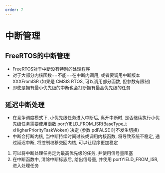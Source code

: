 ```yaml
---
order: 7
---
```


# 中断管理
## FreeRTOS的中断管理
* FreeRTOS对于中断没有特别的处理程序
* 对于大部分内核函数==不能==在中断内调用, 或者要调用中断版本 XXXFromISR (如果是 CMSIS RTOS, 可以调用部分函数, 但参数有限制)
* 即使是拥有最小优先级的中断也会打断拥有最高优先级的任务

## 延迟中断处理
* 在竞争调度模式下, 小优先级任务进入中断后, 离开中断时, 是否继续执行小优先级任务需要使用函数 portYIELD_FROM_ISR(BaseType_t xHigherPriorityTaskWoken) 决定 (参数 pdFALSE 时不发生切换)
* 中断会打断内核, 当中断持续时间过长或调用内核函数, 将导致系统不稳定, 通过延迟中断, 将控制权移交回内核, 可以让程序更加稳定

1. 可以将中断处理任务定为最高优先级的任务, 并使用信号量阻塞
1. 在中断函数中, 清除中断标志后, 给出信号量, 并使用 portYIELD_FROM_ISR, 进入处理任务

